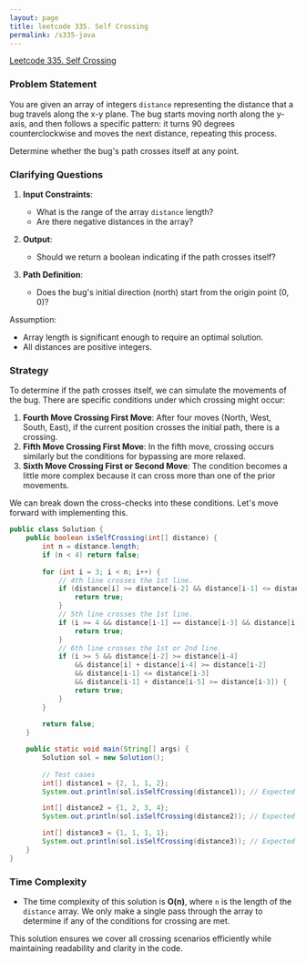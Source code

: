 ```yaml
---
layout: page
title: leetcode 335. Self Crossing
permalink: /s335-java
---
```

[Leetcode 335. Self Crossing](https://algoadvance.github.io/algoadvance/l335)
### Problem Statement

You are given an array of integers `distance` representing the distance that a bug travels along the x-y plane. The bug starts moving north along the y-axis, and then follows a specific pattern: it turns 90 degrees counterclockwise and moves the next distance, repeating this process.

Determine whether the bug's path crosses itself at any point.

### Clarifying Questions

1. **Input Constraints**:
   - What is the range of the array `distance` length?
   - Are there negative distances in the array?

2. **Output**:
   - Should we return a boolean indicating if the path crosses itself?

3. **Path Definition**:
   - Does the bug's initial direction (north) start from the origin point (0, 0)?

Assumption: 
- Array length is significant enough to require an optimal solution.
- All distances are positive integers.

### Strategy

To determine if the path crosses itself, we can simulate the movements of the bug. There are specific conditions under which crossing might occur:

1. **Fourth Move Crossing First Move**: After four moves (North, West, South, East), if the current position crosses the initial path, there is a crossing.
2. **Fifth Move Crossing First Move**: In the fifth move, crossing occurs similarly but the conditions for bypassing are more relaxed.
3. **Sixth Move Crossing First or Second Move**: The condition becomes a little more complex because it can cross more than one of the prior movements.

We can break down the cross-checks into these conditions. Let's move forward with implementing this.

```java
public class Solution {
    public boolean isSelfCrossing(int[] distance) {
        int n = distance.length;
        if (n < 4) return false;
        
        for (int i = 3; i < n; i++) {
            // 4th line crosses the 1st line.
            if (distance[i] >= distance[i-2] && distance[i-1] <= distance[i-3]) {
                return true;
            }
            // 5th line crosses the 1st line.
            if (i >= 4 && distance[i-1] == distance[i-3] && distance[i] + distance[i-4] >= distance[i-2]) {
                return true;
            }
            // 6th line crosses the 1st or 2nd line.
            if (i >= 5 && distance[i-2] >= distance[i-4] 
                && distance[i] + distance[i-4] >= distance[i-2] 
                && distance[i-1] <= distance[i-3]
                && distance[i-1] + distance[i-5] >= distance[i-3]) {
                return true;
            }
        }
        
        return false;
    }

    public static void main(String[] args) {
        Solution sol = new Solution();
        
        // Test cases
        int[] distance1 = {2, 1, 1, 2};
        System.out.println(sol.isSelfCrossing(distance1)); // Expected output: true

        int[] distance2 = {1, 2, 3, 4};
        System.out.println(sol.isSelfCrossing(distance2)); // Expected output: false

        int[] distance3 = {1, 1, 1, 1};
        System.out.println(sol.isSelfCrossing(distance3)); // Expected output: true
    }
}
```

### Time Complexity

- The time complexity of this solution is **O(n)**, where `n` is the length of the `distance` array. We only make a single pass through the array to determine if any of the conditions for crossing are met.

This solution ensures we cover all crossing scenarios efficiently while maintaining readability and clarity in the code.